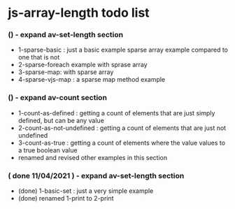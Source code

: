 # js-array-length todo list

### () - expand av-set-length section
* 1-sparse-basic : just a basic example sparse array example compared to one that is not
* 2-sparse-foreach example with sprase array
* 3-sparse-map: with sparse array
* 4-sparse-vjs-map : a sparse map method example

### () - expand av-count section
* 1-count-as-defined : getting a count of elements that are just simply defined, but can be any value
* 2-count-as-not-undefined : getting a count of elements that are just not undefined
* 3-count-as-true : getting a count of elements where the value values to a true boolean value
* renamed and revised other examples in this section

### ( done 11/04/2021 ) - expand av-set-length section
* (done) 1-basic-set : just a very simple example
* (done) renamed 1-print to 2-print
